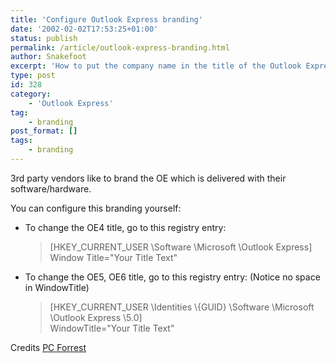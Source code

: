 ```yaml
---
title: 'Configure Outlook Express branding'
date: '2002-02-02T17:53:25+01:00'
status: publish
permalink: /article/outlook-express-branding.html
author: Snakefoot
excerpt: 'How to put the company name in the title of the Outlook Express application.'
type: post
id: 328
category:
    - 'Outlook Express'
tag:
    - branding
post_format: []
tags:
    - branding
---
```

3rd party vendors like to brand the OE which is delivered with their software/hardware.  
  
 You can configure this branding yourself:

- To change the OE4 title, go to this registry entry:
  > \[HKEY\_CURRENT\_USER \\Software \\Microsoft \\Outlook Express\]  
  >  Window Title="Your Title Text"
- To change the OE5, OE6 title, go to this registry entry: (Notice no space in WindowTitle)
  > \[HKEY\_CURRENT\_USER \\Identities \\{GUID} \\Software \\Microsoft \\Outlook Express \\5.0\]  
  >  WindowTitle="Your Title Text"
 
 Credits [PC Forrest](http://www.forrestandassociates.co.uk/pcforrest/)